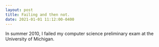 ```yaml
---
layout: post
title: Failing and then not.
date: 2021-01-01 11:12:00-0400
---
```


In summer 2010, I failed my computer science preliminary exam at the University of Michigan. 
